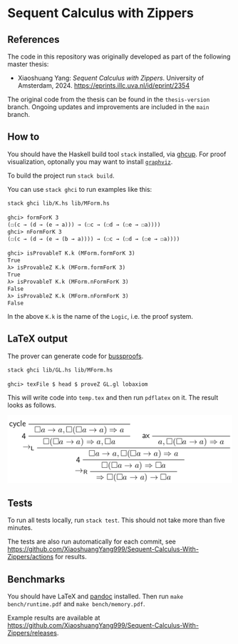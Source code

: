 # Sequent Calculus with Zippers

## References

The code in this repository was originally developed as part of the following master thesis:

- Xiaoshuang Yang: *Sequent Calculus with Zippers*.
  University of Amsterdam, 2024.
  <https://eprints.illc.uva.nl/id/eprint/2354>

The original code from the thesis can be found in the `thesis-version` branch.
Ongoing updates and improvements are included in the `main` branch.

## How to

You should have the Haskell build tool `stack` installed, via [ghcup](https://www.haskell.org/ghcup/).
For proof visualization, optonally you may want to install [`graphviz`](https://graphviz.org/).

To build the project run `stack build`.

You can use `stack ghci` to run examples like this:

    stack ghci lib/K.hs lib/MForm.hs

    ghci> formForK 3
    (☐(c → (d → (e → a))) → (☐c → (☐d → (☐e → ☐a))))
    ghci> nFormForK 3
    (☐(c → (d → (e → (b → a)))) → (☐c → (☐d → (☐e → ☐a))))

    ghci> isProvableT K.k (MForm.formForK 3)
    True
    λ> isProvableZ K.k (MForm.formForK 3)
    True
    λ> isProvableT K.k (MForm.nFormForK 3)
    False
    λ> isProvableZ K.k (MForm.nFormForK 3)
    False

In the above `K.k` is the name of the `Logic`, i.e. the proof system.

## LaTeX output

The prover can generate code for [bussproofs](https://ctan.org/pkg/bussproofs).

    stack ghci lib/GL.hs lib/MForm.hs

    ghci> texFile $ head $ proveZ GL.gl lobaxiom

This will write code into `temp.tex` and then run `pdflatex` on it.
The result looks as follows.

![](doc/GL-example.png)

## Tests

To run all tests locally, run `stack test`.
This should not take more than five minutes.

The tests are also run automatically for each commit,
see <https://github.com/XiaoshuangYang999/Sequent-Calculus-With-Zippers/actions> for results.

## Benchmarks

You should have LaTeX and [pandoc](https://pandoc.org/) installed.
Then run `make bench/runtime.pdf` and `make bench/memory.pdf`.

Example results are available at
<https://github.com/XiaoshuangYang999/Sequent-Calculus-With-Zippers/releases>.
